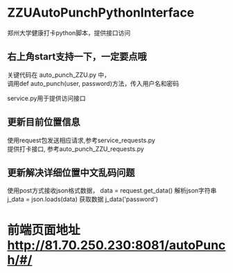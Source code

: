 # ZZUAutoPunchPythonInterface
郑州大学健康打卡python脚本，提供接口访问

## 右上角start支持一下，一定要点哦
 关键代码在 auto_punch_ZZU.py 中，  
 调用def auto_punch(user, password)方法，传入用户名和密码

service.py用于提供访问接口


## 更新目前位置信息
使用request包发送相应请求,参考service_requests.py  
提供打卡接口, 参考auto_punch_ZZU_requests.py

## 更新解决详细位置中文乱码问题
使用post方式接收json格式数据，
data = request.get_data()
解析json字符串
j_data = json.loads(data)
获取数据
j_data('password')



# 前端页面地址 http://81.70.250.230:8081/autoPunch/#/

